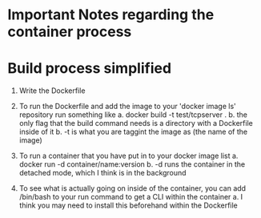 # Important Notes regarding the container process

# Build process simplified
1. Write the Dockerfile
2. To run the Dockerfile and add the image to your 'docker image ls' repository run something like
	a. docker build -t test/tcpserver .
	b. the only flag that the build command needs is a directory with a Dockerfile inside of it
	b. -t is what you are taggint the image as (the name of the image)

3. To run a container that you have put in to your docker image list
	a. docker run -d container/name:version
	b. -d runs the container in the detached mode, which I think is in the background

4. To see what is actually going on inside of the container, you can add /bin/bash to your run command to get a CLI within the container
	a. I think you may need to install this beforehand within the Dockerfile
